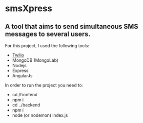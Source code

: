 # smsXpress

## A tool that aims to send simultaneous SMS messages to several users.

For this project, I used the following tools:

* [Twilio](https://www.twilio.com/)
* MongoDB (MongoLab)
* Nodejs
* Express
* AngularJs


In order to run the project you need to:

* cd /frontend
* npm i
* cd ../backend
* npm i
* node (or nodemon) index.js
